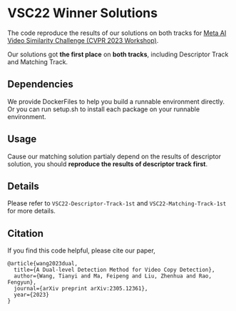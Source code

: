 # VSC22 Winner Solutions 

The code reproduce the results of our solutions on both tracks for [Meta AI Video Similarity Challenge (CVPR 2023 Workshop)](https://www.drivendata.org/competitions/101/meta-video-similarity-descriptor/).

Our solutions got **the first place** on **both tracks**, including Descriptor Track and Matching Track.

## Dependencies
We provide DockerFiles to help you build a runnable environment directly.
Or you can run setup.sh to install each package on your runnable environment.

## Usage

Cause our matching solution partialy depend on the results of descriptor solution, you should **reproduce the results of descriptor track first**.

## Details 
Please refer to `VSC22-Descriptor-Track-1st` and `VSC22-Matching-Track-1st` for more details.


## Citation
If you find this code helpful, please cite our paper,
```
@article{wang2023dual,
  title={A Dual-level Detection Method for Video Copy Detection},
  author={Wang, Tianyi and Ma, Feipeng and Liu, Zhenhua and Rao, Fengyun},
  journal={arXiv preprint arXiv:2305.12361},
  year={2023}
}
```